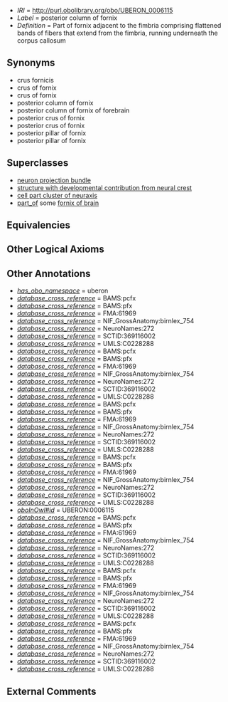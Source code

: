  * *IRI* = http://purl.obolibrary.org/obo/UBERON_0006115
 * *Label* = posterior column of fornix
 * *Definition* = Part of fornix adjacent to the fimbria comprising flattened bands of fibers that extend from the fimbria, running underneath the corpus callosum

## Synonyms

 * crus fornicis
 * crus of fornix
 * crus of fornix
 * posterior column of fornix
 * posterior column of fornix of forebrain
 * posterior crus of fornix
 * posterior crus of fornix
 * posterior pillar of fornix
 * posterior pillar of fornix

## Superclasses

 * [neuron projection bundle](../../UBERON/22/UBERON_0000122.md)
 * [structure with developmental contribution from neural crest](../../UBERON/14/UBERON_0010314.md)
 * [cell part cluster of neuraxis](../../UBERON/15/UBERON_0011215.md)
 * [part_of](../../BFO/50/BFO_0000050.md) some [fornix of brain](../../UBERON/52/UBERON_0000052.md)

## Equivalencies


## Other Logical Axioms


## Other Annotations

 * *[has_obo_namespace](../../ce/oboInOwl#hasOBONamespace.md)* = uberon
 * *[database_cross_reference](../../ef/oboInOwl#hasDbXref.md)* = BAMS:pcfx
 * *[database_cross_reference](../../ef/oboInOwl#hasDbXref.md)* = BAMS:pfx
 * *[database_cross_reference](../../ef/oboInOwl#hasDbXref.md)* = FMA:61969
 * *[database_cross_reference](../../ef/oboInOwl#hasDbXref.md)* = NIF_GrossAnatomy:birnlex_754
 * *[database_cross_reference](../../ef/oboInOwl#hasDbXref.md)* = NeuroNames:272
 * *[database_cross_reference](../../ef/oboInOwl#hasDbXref.md)* = SCTID:369116002
 * *[database_cross_reference](../../ef/oboInOwl#hasDbXref.md)* = UMLS:C0228288
 * *[database_cross_reference](../../ef/oboInOwl#hasDbXref.md)* = BAMS:pcfx
 * *[database_cross_reference](../../ef/oboInOwl#hasDbXref.md)* = BAMS:pfx
 * *[database_cross_reference](../../ef/oboInOwl#hasDbXref.md)* = FMA:61969
 * *[database_cross_reference](../../ef/oboInOwl#hasDbXref.md)* = NIF_GrossAnatomy:birnlex_754
 * *[database_cross_reference](../../ef/oboInOwl#hasDbXref.md)* = NeuroNames:272
 * *[database_cross_reference](../../ef/oboInOwl#hasDbXref.md)* = SCTID:369116002
 * *[database_cross_reference](../../ef/oboInOwl#hasDbXref.md)* = UMLS:C0228288
 * *[database_cross_reference](../../ef/oboInOwl#hasDbXref.md)* = BAMS:pcfx
 * *[database_cross_reference](../../ef/oboInOwl#hasDbXref.md)* = BAMS:pfx
 * *[database_cross_reference](../../ef/oboInOwl#hasDbXref.md)* = FMA:61969
 * *[database_cross_reference](../../ef/oboInOwl#hasDbXref.md)* = NIF_GrossAnatomy:birnlex_754
 * *[database_cross_reference](../../ef/oboInOwl#hasDbXref.md)* = NeuroNames:272
 * *[database_cross_reference](../../ef/oboInOwl#hasDbXref.md)* = SCTID:369116002
 * *[database_cross_reference](../../ef/oboInOwl#hasDbXref.md)* = UMLS:C0228288
 * *[database_cross_reference](../../ef/oboInOwl#hasDbXref.md)* = BAMS:pcfx
 * *[database_cross_reference](../../ef/oboInOwl#hasDbXref.md)* = BAMS:pfx
 * *[database_cross_reference](../../ef/oboInOwl#hasDbXref.md)* = FMA:61969
 * *[database_cross_reference](../../ef/oboInOwl#hasDbXref.md)* = NIF_GrossAnatomy:birnlex_754
 * *[database_cross_reference](../../ef/oboInOwl#hasDbXref.md)* = NeuroNames:272
 * *[database_cross_reference](../../ef/oboInOwl#hasDbXref.md)* = SCTID:369116002
 * *[database_cross_reference](../../ef/oboInOwl#hasDbXref.md)* = UMLS:C0228288
 * *[oboInOwl#id](../../id/oboInOwl#id.md)* = UBERON:0006115
 * *[database_cross_reference](../../ef/oboInOwl#hasDbXref.md)* = BAMS:pcfx
 * *[database_cross_reference](../../ef/oboInOwl#hasDbXref.md)* = BAMS:pfx
 * *[database_cross_reference](../../ef/oboInOwl#hasDbXref.md)* = FMA:61969
 * *[database_cross_reference](../../ef/oboInOwl#hasDbXref.md)* = NIF_GrossAnatomy:birnlex_754
 * *[database_cross_reference](../../ef/oboInOwl#hasDbXref.md)* = NeuroNames:272
 * *[database_cross_reference](../../ef/oboInOwl#hasDbXref.md)* = SCTID:369116002
 * *[database_cross_reference](../../ef/oboInOwl#hasDbXref.md)* = UMLS:C0228288
 * *[database_cross_reference](../../ef/oboInOwl#hasDbXref.md)* = BAMS:pcfx
 * *[database_cross_reference](../../ef/oboInOwl#hasDbXref.md)* = BAMS:pfx
 * *[database_cross_reference](../../ef/oboInOwl#hasDbXref.md)* = FMA:61969
 * *[database_cross_reference](../../ef/oboInOwl#hasDbXref.md)* = NIF_GrossAnatomy:birnlex_754
 * *[database_cross_reference](../../ef/oboInOwl#hasDbXref.md)* = NeuroNames:272
 * *[database_cross_reference](../../ef/oboInOwl#hasDbXref.md)* = SCTID:369116002
 * *[database_cross_reference](../../ef/oboInOwl#hasDbXref.md)* = UMLS:C0228288
 * *[database_cross_reference](../../ef/oboInOwl#hasDbXref.md)* = BAMS:pcfx
 * *[database_cross_reference](../../ef/oboInOwl#hasDbXref.md)* = BAMS:pfx
 * *[database_cross_reference](../../ef/oboInOwl#hasDbXref.md)* = FMA:61969
 * *[database_cross_reference](../../ef/oboInOwl#hasDbXref.md)* = NIF_GrossAnatomy:birnlex_754
 * *[database_cross_reference](../../ef/oboInOwl#hasDbXref.md)* = NeuroNames:272
 * *[database_cross_reference](../../ef/oboInOwl#hasDbXref.md)* = SCTID:369116002
 * *[database_cross_reference](../../ef/oboInOwl#hasDbXref.md)* = UMLS:C0228288

## External Comments

